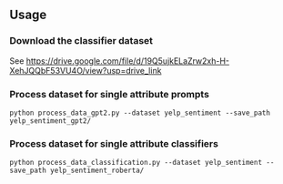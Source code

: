 ## Usage
### Download the classifier dataset
See https://drive.google.com/file/d/19Q5ujkELaZrw2xh-H-XehJQQbF53VU4O/view?usp=drive_link
### Process dataset for single attribute prompts
```
python process_data_gpt2.py --dataset yelp_sentiment --save_path yelp_sentiment_gpt2/
```
### Process dataset for single attribute classifiers
```
python process_data_classification.py --dataset yelp_sentiment --save_path yelp_sentiment_roberta/
```
